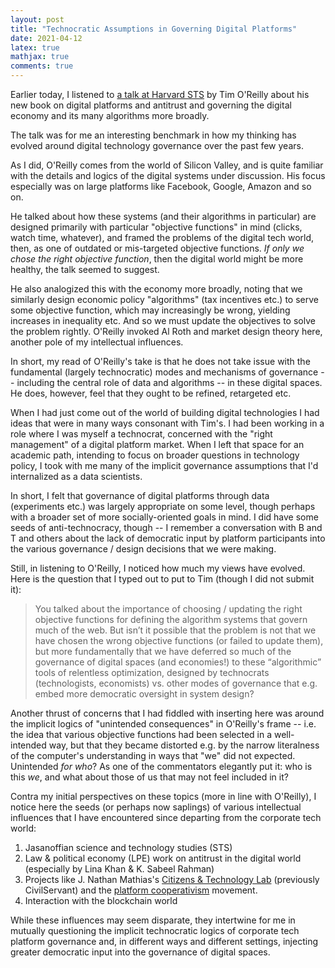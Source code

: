 ```yaml
---
layout: post 
title: "Technocratic Assumptions in Governing Digital Platforms" 
date: 2021-04-12
latex: true 
mathjax: true
comments: true
---
```


Earlier today, I listened to [a talk at Harvard STS](https://sts.hks.harvard.edu/events/lectures/tim-oreilly/) by Tim O'Reilly about his new book on digital platforms and antitrust and governing the digital economy and its many algorithms more broadly. 

The talk was for me an interesting benchmark in how my thinking has evolved around digital technology governance over the past few years. 

As I did, O'Reilly comes from the world of Silicon Valley, and is quite familiar with the details and logics of the digital systems under discussion. His focus especially was on large platforms like Facebook, Google, Amazon and so on. 

He talked about how these systems (and their algorithms in particular) are designed primarily with particular "objective functions" in mind (clicks, watch time, whatever), and framed the problems of the digital tech world, then, as one of outdated or mis-targeted objective functions. *If only we chose the right objective function*, then the digital world might be more healthy, the talk seemed to suggest. 

He also analogized this with the economy more broadly, noting that we similarly design economic policy "algorithms" (tax incentives etc.) to serve some objective function, which may increasingly be wrong, yielding increases in inequality etc. And so we must update the objectives to solve the problem rightly. O'Reilly invoked Al Roth and market design theory here, another pole of my intellectual influences. 

In short, my read of O'Reilly's take is that he does not take issue with the fundamental (largely technocratic) modes and mechanisms of governance -- including the central role of data and algorithms -- in these digital spaces. He does, however, feel that they ought to be refined, retargeted etc. 

When I had just come out of the world of building digital technologies I had ideas that were in many ways consonant with Tim's. I had been working in a role where I was myself a technocrat, concerned with the "right management" of a digital platform market. When I left that space for an academic path, intending to focus on broader questions in technology policy, I took with me many of the implicit governance assumptions that I'd internalized as a data scientists. 

In short, I felt that governance of digital platforms through data (experiments etc.) was largely appropriate on some level, though perhaps with a broader set of more socially-oriented goals in mind. I did have some seeds of anti-technocracy, though -- I remember a conversation with B and T and others about the lack of democratic input by platform participants into the various governance / design decisions that we were making. 

Still, in listening to O'Reilly, I noticed how much my views have evolved. Here is the question that I typed out to put to Tim (though I did not submit it): 

> You talked about the importance of choosing / updating the right objective functions for defining the algorithm systems that govern much of the web. But isn’t it possible that the problem is not that we have chosen the wrong objective functions (or failed to update them), but more fundamentally that we have deferred so much of the governance of digital spaces (and economies!) to these “algorithmic” tools of relentless optimization, designed by technocrats (technologists, economists) vs. other modes of governance that e.g. embed more democratic oversight in system design? 

Another thrust of concerns that I had fiddled with inserting here was around the implicit logics of "unintended consequences" in O'Reilly's frame -- i.e. the idea that various objective functions had been selected in a well-intended way, but that they became distorted e.g. by the narrow literalness of the computer's understanding in ways that "we" did not expected. Unintended *for who*? As one of the commentators elegantly put it: who is this *we*, and what about those of us that may not feel included in it? 

Contra my initial perspectives on these topics (more in line with O'Reilly), I notice here the seeds (or perhaps now saplings) of various intellectual influences that I have encountered since departing from the corporate tech world: 

1. Jasanoffian science and technology studies (STS) 
2. Law & political economy (LPE) work on antitrust in the digital world (especially by Lina Khan & K. Sabeel Rahman)
3. Projects like J. Nathan Mathias's [Citizens & Technology Lab](https://citizensandtech.org/) (previously CivilServant) and the [platform cooperativism](https://platform.coop/) movement. 
4. Interaction with the blockchain world

While these influences may seem disparate, they intertwine for me in mutually questioning the implicit technocratic logics of corporate tech platform governance and, in different ways and different settings, injecting greater democratic input into the governance of digital spaces. 